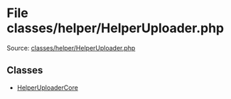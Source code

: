 File classes/helper/HelperUploader.php
=========
Source: [classes/helper/HelperUploader.php](https://github.com/PrestaShop/PrestaShop/blob/1.6.1.1/classes/helper/HelperUploader.php)


Classes
-------

* [HelperUploaderCore](class.HelperUploaderCore.md)

